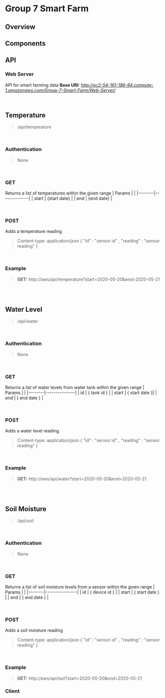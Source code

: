 # Group 7 Smart Farm

## Overview

## Components

## API
### Web Server
API for smart farming data
**Base URI:** *http://ec2-54-161-186-84.compute-1.amazonaws.com/Group-7-Smart-Farm/Web-Server/*

<br>

## Temperature
> /api/temperature

<br>

### Authentication
>None

<br>

### GET
Returns a list of temperatures within the given range
| Params | 				|
|--------|--------------|
| start  | {start date} |
| end    |  {end date}  |


<br>
 
### POST
Adds a temperature reading
>Content-type: application/json
> { "id" : "sensor id" , "reading" : "sensor reading" }

<br>

### Example
> **GET:** http://aws/api/temperature?start=2020-05-20&end=2020-05-21



<br><br>

## Water Level


> /api/water

<br>

### Authentication
>None

<br>

### GET
Returns a list of water levels from water tank within the given range
| Params | 				 |
|--------|---------------|
| id     | { tank id }   |
| start  | { start date }|
| end    | { end date }  |


<br>
 
### POST
Adds a water level reading
>Content-type: application/json
> { "id" : "sensor id" , "reading" : "sensor reading" }

<br>

### Example
> **GET:** http://aws/api/water?start=2020-05-20&end=2020-05-21



<br><br>

## Soil Moisture


> /api/soil

<br>

### Authentication
>None

<br>

### GET
Returns a list of soil moisture levels from a sensor within the given range
| Params | 				  |
|--------|----------------|
| id     | { device id }  |
| start  | { start date } |
| end    | { end date }   |


<br>
 
### POST
Adds a soil moisture reading
>Content-type: application/json
> { "id" : "sensor id" , "reading" : "sensor reading" }

<br>

### Example
> **GET:** http://aws/api/soil?start=2020-05-20&end=2020-05-21




### Client
